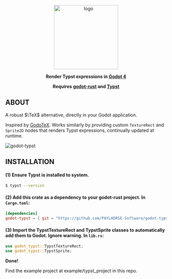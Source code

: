<p align="center">
<img src="https://github.com/paylhorse/godot-typst/assets/74363924/61433620-8126-46a4-8deb-39c7eac1c5f1" alt="logo" width="200"/>
</p>
<p align="center">
<b>Render Typst expressions in <a href="https://github.com/godotengine/godot">Godot 4</a></b>
</p>
<p align="center">
<b>Requires <a href="https://github.com/godot-rust/gdext">godot-rust</a> and <a href="https://github.com/typst/typst">Typst</a></b>
</p>

## ABOUT
A robust $\TeX$ alternative, directly in your Godot application.

Inspired by [GodoTeX](https://github.com/file-acomplaint/GodoTeX). Works similarly by providing custom ```TextureRect``` and ```Sprite2D``` nodes that renders Typst expressions, continually updated at runtime.

![godot-typst](https://github.com/PAYLHORSE-Software/godot-typst/assets/74363924/a1a0af08-8725-4c7d-8a80-f3adc60fd132)

## INSTALLATION
#### (1) Ensure Typst is installed to system.
```bash
$ typst --version
```
#### (2) Add this crate as a dependency to your godot-rust project. In ``Cargo.toml``:

```toml
[dependencies]
godot-typst = { git = "https://github.com/PAYLHORSE-Software/godot-typst" }
```
#### (3) Import the TypstTextureRect and TypstSprite classes to automatically add them to Godot. Ignore warning. In ``lib.rs``:

```rs
use godot_typst::TypstTextureRect;
use godot_typst::TypstSprite;
```

**Done!**

Find the example project at example/typst_project in this repo.
